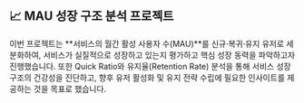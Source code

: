 ## 📈 MAU 성장 구조 분석 프로젝트

이번 프로젝트는 **서비스의 월간 활성 사용자 수(MAU)**를 신규·복귀·유지 유저로 세분화하여, 서비스가 실질적으로 성장하고 있는지 평가하고 핵심 성장 동력을 파악하고자 진행했습니다.
또한 Quick Ratio와 유지율(Retention Rate) 분석을 통해 서비스 성장 구조의 건강성을 진단하고, 향후 유저 활성화 및 유지 전략 수립에 필요한 인사이트를 제공하는 것을 목표로 했습니다.
